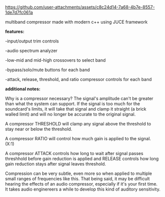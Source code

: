 
https://github.com/user-attachments/assets/c8c24d14-7a68-4b7e-8557-1de7d7fc061a

multiband compressor made with modern c++ using JUCE framework

**features:**

 -input/output trim controls

 -audio spectrum analyzer 

 -low-mid and mid-high crossovers to select band
 
 -bypass/solo/mute buttons for each band
 
 -attack, release, threshold, and ratio compressor controls for each band

**additional notes:**

Why is a compressor necessary? The signal's amplitude can't be greater than what the system can support. If the signal is too much for the soundcard's limits, it will take that signal and clamp it straight (a brick walled limit) and will no longer be accurate to the original signal.

A compressor THRESHOLD will clamp any signal above the threshold to stay near or below the threshold.

A compressor RATIO will control how much gain is applied to the signal. (X:1)

A compressor ATTACK controls how long to wait after signal passes threshhold before gain reduction is applied and RELEASE controls how long gain reduction stays after signal leaves threshold.

Compression can be very subtle, even more so when applied to multiple small ranges of frequencies like this. That being said, it may be difficult hearing the effects of an audio compressor, especially if it's your first time. It  takes audio enginereers a while to develop this kind of auditory sensitivity.
